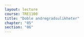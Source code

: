 ```yaml
---
layout: lecture
course: TRE1100
title: "Doble andregradsulikheter"
chapter: "05"
section: "06"
---
```


